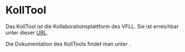 # KollTool

Das KollTool ist die Kollaborationsplattform des VFLL. Sie ist erreichbar unter dieser [URL](https://kolltool.vfll.de).

Die Dokumentation des KollTools findet man unter [](https://kolltooldocs.vfll.de).

